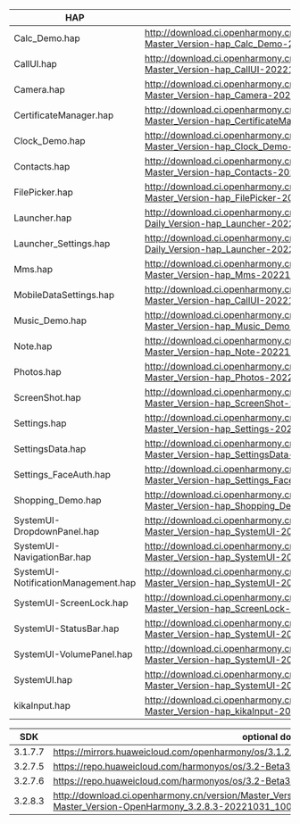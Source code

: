 | HAP | permanent archive addresses |
| - | - |
| Calc_Demo.hap | http://download.ci.openharmony.cn/version/Master_Version/hap_Calc_Demo/20221207_093308/version-Master_Version-hap_Calc_Demo-20221207_093308-hap_Calc_Demo.tar.gz |
| CallUI.hap | http://download.ci.openharmony.cn/version/Master_Version/hap_CallUI/20221124_163021/version-Master_Version-hap_CallUI-20221124_163021-hap_CallUI.tar.gz |
| Camera.hap | http://download.ci.openharmony.cn/version/Master_Version/hap_Camera/20221124_163416/version-Master_Version-hap_Camera-20221124_163416-hap_Camera.tar.gz |
| CertificateManager.hap | http://download.ci.openharmony.cn/version/Master_Version/hap_CertificateManager/20221124_162954/version-Master_Version-hap_CertificateManager-20221124_162954-hap_CertificateManager.tar.gz |
| Clock_Demo.hap | http://download.ci.openharmony.cn/version/Master_Version/hap_Clock_Demo/20221206_214559/version-Master_Version-hap_Clock_Demo-20221206_214559-hap_Clock_Demo.tar.gz |
| Contacts.hap | http://download.ci.openharmony.cn/version/Master_Version/hap_Contacts/20221124_163305/version-Master_Version-hap_Contacts-20221124_163305-hap_Contacts.tar.gz |
| FilePicker.hap | http://download.ci.openharmony.cn/version/Master_Version/hap_FilePicker/20221130_161532/version-Master_Version-hap_FilePicker-20221130_161532-hap_FilePicker.tar.gz |
| Launcher.hap | http://download.ci.openharmony.cn/version/Daily_Version/hap_Launcher/20221213_110055/version-Daily_Version-hap_Launcher-20221213_110055-hap_Launcher.tar.gz |
| Launcher_Settings.hap | http://download.ci.openharmony.cn/version/Daily_Version/hap_Launcher/20221213_110055/version-Daily_Version-hap_Launcher-20221213_110055-hap_Launcher.tar.gz |
| Mms.hap | http://download.ci.openharmony.cn/version/Master_Version/hap_Mms/20221124_161540/version-Master_Version-hap_Mms-20221124_161540-hap_Mms.tar.gz |
| MobileDataSettings.hap | http://download.ci.openharmony.cn/version/Master_Version/hap_CallUI/20221124_163021/version-Master_Version-hap_CallUI-20221124_163021-hap_CallUI.tar.gz |
| Music_Demo.hap | http://download.ci.openharmony.cn/version/Master_Version/hap_Music_Demo/20221206_214631/version-Master_Version-hap_Music_Demo-20221206_214631-hap_Music_Demo.tar.gz |
| Note.hap | http://download.ci.openharmony.cn/version/Master_Version/hap_Note/20221214_181733/version-Master_Version-hap_Note-20221214_181733-hap_Note.tar.gz |
| Photos.hap | http://download.ci.openharmony.cn/version/Master_Version/hap_Photos/20221207_202612/version-Master_Version-hap_Photos-20221207_202612-hap_Photos.tar.gz |
| ScreenShot.hap | http://download.ci.openharmony.cn/version/Master_Version/hap_ScreenShot/20221124_163242/version-Master_Version-hap_ScreenShot-20221124_163242-hap_ScreenShot.tar.gz |
| Settings.hap | http://download.ci.openharmony.cn/version/Master_Version/hap_Settings/20221124_165435/version-Master_Version-hap_Settings-20221124_165435-hap_Settings.tar.gz |
| SettingsData.hap | http://download.ci.openharmony.cn/version/Master_Version/hap_SettingsData/20221124_163430/version-Master_Version-hap_SettingsData-20221124_163430-hap_SettingsData.tar.gz |
| Settings_FaceAuth.hap | http://download.ci.openharmony.cn/version/Master_Version/hap_Settings_FaceAuth/20221212_164352/version-Master_Version-hap_Settings_FaceAuth-20221212_164352-hap_Settings_FaceAuth.tar.gz |
| Shopping_Demo.hap | http://download.ci.openharmony.cn/version/Master_Version/hap_Shopping_Demo/20221206_214614/version-Master_Version-hap_Shopping_Demo-20221206_214614-hap_Shopping_Demo.tar.gz |
| SystemUI-DropdownPanel.hap | http://download.ci.openharmony.cn/version/Master_Version/hap_SystemUI/20221124_165504/version-Master_Version-hap_SystemUI-20221124_165504-hap_SystemUI.tar.gz |
| SystemUI-NavigationBar.hap | http://download.ci.openharmony.cn/version/Master_Version/hap_SystemUI/20221124_165504/version-Master_Version-hap_SystemUI-20221124_165504-hap_SystemUI.tar.gz |
| SystemUI-NotificationManagement.hap | http://download.ci.openharmony.cn/version/Master_Version/hap_SystemUI/20221124_165504/version-Master_Version-hap_SystemUI-20221124_165504-hap_SystemUI.tar.gz |
| SystemUI-ScreenLock.hap | http://download.ci.openharmony.cn/version/Master_Version/hap_ScreenLock/20221124_163210/version-Master_Version-hap_ScreenLock-20221124_163210-hap_ScreenLock.tar.gz |
| SystemUI-StatusBar.hap | http://download.ci.openharmony.cn/version/Master_Version/hap_SystemUI/20221124_165504/version-Master_Version-hap_SystemUI-20221124_165504-hap_SystemUI.tar.gz |
| SystemUI-VolumePanel.hap | http://download.ci.openharmony.cn/version/Master_Version/hap_SystemUI/20221124_165504/version-Master_Version-hap_SystemUI-20221124_165504-hap_SystemUI.tar.gz |
| SystemUI.hap | http://download.ci.openharmony.cn/version/Master_Version/hap_SystemUI/20221124_165504/version-Master_Version-hap_SystemUI-20221124_165504-hap_SystemUI.tar.gz |
| kikaInput.hap | http://download.ci.openharmony.cn/version/Master_Version/hap_kikaInput/20221124_170235/version-Master_Version-hap_kikaInput-20221124_170235-hap_kikaInput.tar.gz |

| SDK | optional download urls |
| - | - |
| 3.1.7.7 | https://mirrors.huaweicloud.com/openharmony/os/3.1.2/sdk-patch/ohos-sdk-full.tar.gz |
| 3.2.7.5 | https://repo.huaweicloud.com/harmonyos/os/3.2-Beta3/ohos-sdk-windows_linux-full.tar.gz |
| 3.2.7.6 | https://repo.huaweicloud.com/harmonyos/os/3.2-Beta3/sdk-patch/ohos-sdk-full.tar.gz |
| 3.2.8.3 | http://download.ci.openharmony.cn/version/Master_Version/OpenHarmony_3.2.8.3/20221031_100640/version-Master_Version-OpenHarmony_3.2.8.3-20221031_100640-ohos-sdk-full.tar.gz |
